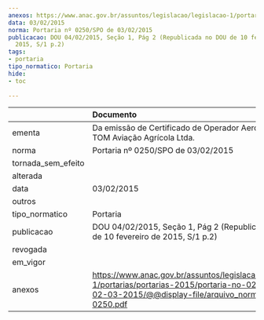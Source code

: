 ```yaml
---
anexos: https://www.anac.gov.br/assuntos/legislacao/legislacao-1/portarias/portarias-2015/portaria-no-0250-spo-de-02-03-2015/@@display-file/arquivo_norma/PA2015-0250.pdf
data: 03/02/2015
norma: Portaria nº 0250/SPO de 03/02/2015
publicacao: DOU 04/02/2015, Seção 1, Pág 2 (Republicada no DOU de 10 fevereiro de
  2015, S/1 p.2)
tags:
- portaria
tipo_normatico: Portaria
hide: 
- toc 
 
---
```


|                    | Documento                                                                                                                                                         |
|:-------------------|:------------------------------------------------------------------------------------------------------------------------------------------------------------------|
| ementa             | Da emissão de Certificado de Operador Aeroagrícola - TOM Aviação Agrícola Ltda.                                                                                   |
| norma              | Portaria nº 0250/SPO de 03/02/2015                                                                                                                                |
| tornada_sem_efeito |                                                                                                                                                                   |
| alterada           |                                                                                                                                                                   |
| data               | 03/02/2015                                                                                                                                                        |
| outros             |                                                                                                                                                                   |
| tipo_normatico     | Portaria                                                                                                                                                          |
| publicacao         | DOU 04/02/2015, Seção 1, Pág 2 (Republicada no DOU de 10 fevereiro de 2015, S/1 p.2)                                                                              |
| revogada           |                                                                                                                                                                   |
| em_vigor           |                                                                                                                                                                   |
| anexos             | https://www.anac.gov.br/assuntos/legislacao/legislacao-1/portarias/portarias-2015/portaria-no-0250-spo-de-02-03-2015/@@display-file/arquivo_norma/PA2015-0250.pdf |
